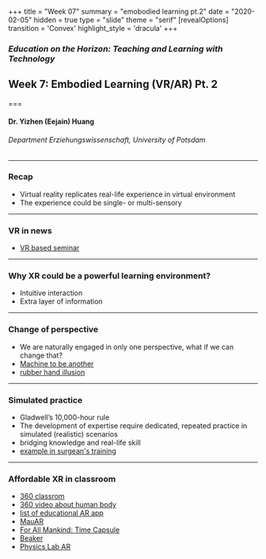 +++
title = "Week 07"
summary = "emobodied learning pt.2"
date = "2020-02-05"
hidden = true
type = "slide"
theme = "serif"
[revealOptions]
transition = 'Convex'
highlight_style = 'dracula'
+++

### *Education on the Horizon: Teaching and Learning with Technology*
## Week 7: Embodied Learning (VR/AR) Pt. 2
===
#### Dr. Yizhen (Eejain) Huang
###### Department Erziehungswissenschaft, University of Potsdam

---
###  Recap
- Virtual reality replicates real-life experience in virtual environment
- The experience could be single- or multi-sensory

---
###  VR in news
- [VR based seminar](https://news.stanford.edu/2021/11/05/new-class-among-first-taught-entirely-virtual-reality/)

---
### Why XR could be a powerful learning environment?
- Intuitive interaction 
- Extra layer of information

---
###  Change of perspective 
- We are naturally engaged in only one perspective, what if we can change that?
- [Machine to be another](http://beanotherlab.org/home/work/tmtba/body-swap/)
- [rubber hand illusion](https://www.youtube.com/watch?v=sxwn1w7MJvk)

---
### Simulated practice 
- Gladwell’s 10,000-hour rule
- The development of expertise require dedicated, repeated practice in simulated (realistic) scenarios
- bridging knowledge and real-life skill
- [example in surgean's training](https://www.autodesk.com/redshift/surgical-simulation/)

---
###  Affordable XR in classroom
- [360 classrom](https://xr.kent.edu/videos-2/) 
- [360 video about human body](https://www.youtube.com/watch?v=kw9EJbezlK4) 
- [list of educational AR app](https://apps.apple.com/de/story/id1500735629?l=en)
- [MauAR](https://apps.apple.com/de/app/mauar-berlin-wall/id1439084007?l=en)
- [For All Mankind: Time Capsule](https://apps.apple.com/de/app/for-all-mankind-time-capsule/id1541425599?l=en)
- [Beaker](https://apps.apple.com/de/app/beaker-by-thix/id961227503?l=en)
- [Physics Lab AR](https://apps.apple.com/de/app/physics-lab-ar/id1298984261?l=en)
